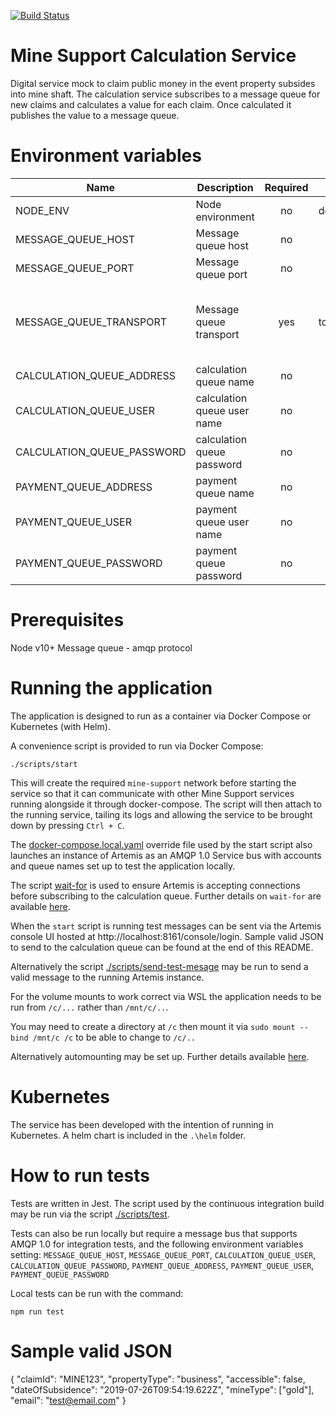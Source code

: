 [![Build Status](https://defradev.visualstudio.com/DEFRA_FutureFarming/_apis/build/status/DEFRA.mine-support-calculation-service?branchName=master)](https://defradev.visualstudio.com/DEFRA_FutureFarming/_build/latest?definitionId=612&branchName=master)

# Mine Support Calculation Service
Digital service mock to claim public money in the event property subsides into mine shaft.  The calculation service subscribes to a message queue for new claims and calculates a value for each claim.  Once calculated it publishes the value to a message queue.

# Environment variables
|Name|Description|Required|Default|Valid|Notes|
|---|---|:---:|---|---|---|
|NODE_ENV|Node environment|no|development|development,test,production||
|MESSAGE_QUEUE_HOST|Message queue host|no||myservicebus.servicebus.windows.net||
|MESSAGE_QUEUE_PORT|Message queue port|no||5671,5672||
|MESSAGE_QUEUE_TRANSPORT|Message queue transport|yes|tcp|tcp,ssl|standard port is 5671 for ssl, 5672 for tcp|
|CALCULATION_QUEUE_ADDRESS|calculation queue name|no||calculation||
|CALCULATION_QUEUE_USER|calculation queue user name|no||||
|CALCULATION_QUEUE_PASSWORD|calculation queue password|no||||
|PAYMENT_QUEUE_ADDRESS|payment queue name|no||payment||
|PAYMENT_QUEUE_USER|payment queue user name|no||||
|PAYMENT_QUEUE_PASSWORD|payment queue password|no||||

# Prerequisites
Node v10+
Message queue - amqp protocol

# Running the application
The application is designed to run as a container via Docker Compose or Kubernetes (with Helm).

A convenience script is provided to run via Docker Compose:

`./scripts/start`

This will create the required `mine-support` network before starting the service so that it can communicate with other Mine Support services running alongside it through docker-compose. The script will then attach to the running service, tailing its logs and allowing the service to be brought down by pressing `Ctrl + C`.

The [docker-compose.local.yaml](docker-compose.local.yaml) override file used by the start script also launches an instance of Artemis as an AMQP 1.0 Service bus with accounts and queue names set up to test the application locally. 

The script [wait-for](./wait-for) is used to ensure Artemis is accepting connections before subscribing to the calculation queue. Further details on `wait-for` are available [here](https://github.com/gesellix/wait-for).

When the `start` script is running test messages can be sent via the Artemis console UI hosted at http://localhost:8161/console/login. Sample valid JSON to send to the calculation queue can be found at the end of this README.

Alternatively the script [./scripts/send-test-mesage](./scripts/send-test-message) may be run to send a valid message to the running Artemis instance.

For the volume mounts to work correct via WSL the application needs to be run from `/c/...` rather than `/mnt/c/..`.

You may need to create a directory at `/c` then mount it via `sudo mount --bind /mnt/c /c` to be able to change to `/c/..`

Alternatively automounting may be set up. Further details available [here](https://nickjanetakis.com/blog/setting-up-docker-for-windows-and-wsl-to-work-flawlessly).

# Kubernetes
The service has been developed with the intention of running in Kubernetes.  A helm chart is included in the `.\helm` folder.

# How to run tests
Tests are written in Jest. The script used by the continuous integration build may be run via the script [./scripts/test](./scripts/test).

Tests can also be run locally but require a message bus that supports AMQP 1.0 for integration tests, and the following environment variables setting:
`MESSAGE_QUEUE_HOST`, `MESSAGE_QUEUE_PORT`, `CALCULATION_QUEUE_USER`, `CALCULATION_QUEUE_PASSWORD`, `PAYMENT_QUEUE_ADDRESS`, `PAYMENT_QUEUE_USER`, `PAYMENT_QUEUE_PASSWORD`

Local tests can be run with the command:

`npm run test`

# Sample valid JSON

{ 
  "claimId": "MINE123",
  "propertyType": "business",
  "accessible": false,
  "dateOfSubsidence": "2019-07-26T09:54:19.622Z",
  "mineType": ["gold"],
  "email": "test@email.com"
}
